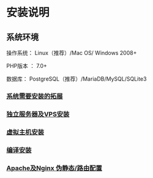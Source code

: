 # 安装说明

## 系统环境

操作系统： Linux（推荐）/Mac OS/ Windows 2008+

PHP版本 ： 7.0+

数据库： PostgreSQL（推荐）/MariaDB/MySQL/SQLite3


### [系统需要安装的拓展](first.md)

### [独立服务器及VPS安装](vps.md)

### [虚拟主机安装](vhost.md)

### [编译安装](compile.md)

### [Apache及Nginx 伪静态/路由配置](conf.md)